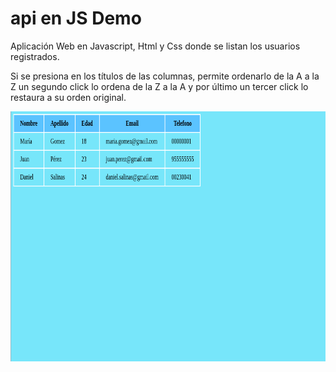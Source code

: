 # api en JS Demo 

Aplicación Web en Javascript, Html y Css donde se listan los usuarios registrados.

Si se presiona en los títulos de las columnas, permite ordenarlo de la  A a la Z 
un segundo click lo ordena de la  Z a la A 
y por último un tercer click lo restaura a su orden original. 

<a href="url"><img src="https://github.com/JohnEstebanAP/api-js/blob/master/Demo.png?raw=true" align="left" height="400" ></a>

